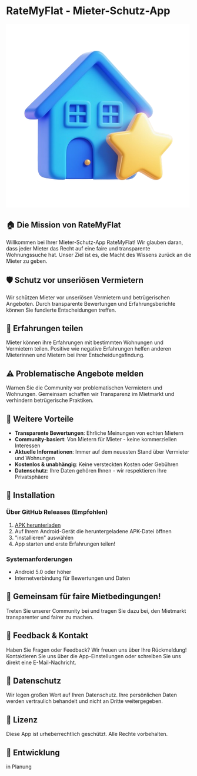 
# RateMyFlat - Mieter-Schutz-App

![RateMyFlat Logo](assets/logo.png)

## 🏠 Die Mission von RateMyFlat

Willkommen bei Ihrer Mieter-Schutz-App RateMyFlat! Wir glauben daran, dass jeder Mieter das Recht auf eine faire und transparente Wohnungssuche hat. Unser Ziel ist es, die Macht des Wissens zurück an die Mieter zu geben.

## 🛡️ Schutz vor unseriösen Vermietern

Wir schützen Mieter vor unseriösen Vermietern und betrügerischen Angeboten. Durch transparente Bewertungen und Erfahrungsberichte können Sie fundierte Entscheidungen treffen.

## 🤝 Erfahrungen teilen

Mieter können ihre Erfahrungen mit bestimmten Wohnungen und Vermietern teilen. Positive wie negative Erfahrungen helfen anderen Mieterinnen und Mietern bei ihrer Entscheidungsfindung.

## ⚠️ Problematische Angebote melden

Warnen Sie die Community vor problematischen Vermietern und Wohnungen. Gemeinsam schaffen wir Transparenz im Mietmarkt und verhindern betrügerische Praktiken.

## 🌟 Weitere Vorteile

- **Transparente Bewertungen**: Ehrliche Meinungen von echten Mietern
- **Community-basiert**: Von Mietern für Mieter - keine kommerziellen Interessen
- **Aktuelle Informationen**: Immer auf dem neuesten Stand über Vermieter und Wohnungen
- **Kostenlos & unabhängig**: Keine versteckten Kosten oder Gebühren
- **Datenschutz**: Ihre Daten gehören Ihnen - wir respektieren Ihre Privatsphäere

## 📱 Installation

### Über GitHub Releases (Empfohlen)
1. [ APK herunterladen](https://github.com/bobanmilano/ratemyflat/releases/latest)
2. Auf Ihrem Android-Gerät die heruntergeladene APK-Datei öffnen
3. "installieren" auswählen
4. App starten und erste Erfahrungen teilen!

### Systemanforderungen
- Android 5.0 oder höher
- Internetverbindung für Bewertungen und Daten

## 🤲 Gemeinsam für faire Mietbedingungen!

Treten Sie unserer Community bei und tragen Sie dazu bei, den Mietmarkt transparenter und fairer zu machen.

## 💬 Feedback & Kontakt

Haben Sie Fragen oder Feedback? Wir freuen uns über Ihre Rückmeldung! Kontaktieren Sie uns über die App-Einstellungen oder schreiben Sie uns direkt eine E-Mail-Nachricht.

## 🔐 Datenschutz

Wir legen großen Wert auf Ihren Datenschutz. Ihre persönlichen Daten werden vertraulich behandelt und nicht an Dritte weitergegeben.

## 📄 Lizenz

Diese App ist urheberrechtlich geschützt. Alle Rechte vorbehalten.

## 🚀 Entwicklung

in Planung